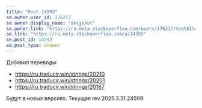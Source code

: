 ```yaml
---
title: "Post 14593"
se.owner.user_id: 176217
se.owner.display_name: "αλεχολυτ"
se.owner.link: "https://ru.meta.stackoverflow.com/users/176217/%ce%b1%ce%bb%ce%b5%cf%87%ce%bf%ce%bb%cf%85%cf%84"
se.link: "https://ru.meta.stackoverflow.com/a/14593"
se.post_id: 14593
se.post_type: answer
---
```

<p>Добавил переводы:</p>
<ul>
<li><a href="https://ru.traducir.win/strings/20210" rel="nofollow noreferrer">https://ru.traducir.win/strings/20210</a></li>
<li><a href="https://ru.traducir.win/strings/20201" rel="nofollow noreferrer">https://ru.traducir.win/strings/20201</a></li>
<li><a href="https://ru.traducir.win/strings/20187" rel="nofollow noreferrer">https://ru.traducir.win/strings/20187</a></li>
</ul>
<p>Будут в новых версиях. Текущая rev 2025.3.31.24599</p>
